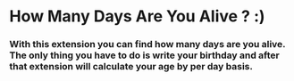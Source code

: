 # How Many Days Are You Alive ? :)
### With this extension you can find how many days are you alive. The only thing you have to do is write your birthday and after that extension will calculate your age by per day basis.
